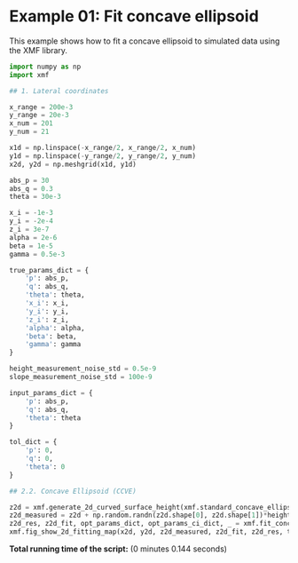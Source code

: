 <!-- DO NOT EDIT. -->
<!-- THIS FILE WAS AUTOMATICALLY GENERATED BY SPHINX-GALLERY. -->
<!-- TO MAKE CHANGES, EDIT THE SOURCE PYTHON FILE: -->
<!-- "auto_examples/example_01_fit_concave_ellipsoid_with_tol.py" -->
<!-- LINE NUMBERS ARE GIVEN BELOW. -->

<a id="sphx-glr-auto-examples-example-01-fit-concave-ellipsoid-with-tol-py"></a>

# Example 01: Fit concave ellipsoid

This example shows how to fit a concave ellipsoid to simulated data using the XMF library.

<!-- GENERATED FROM PYTHON SOURCE LINES 8-67 -->
```Python
import numpy as np
import xmf

## 1. Lateral coordinates

x_range = 200e-3
y_range = 20e-3
x_num = 201
y_num = 21

x1d = np.linspace(-x_range/2, x_range/2, x_num)
y1d = np.linspace(-y_range/2, y_range/2, y_num)
x2d, y2d = np.meshgrid(x1d, y1d)

abs_p = 30
abs_q = 0.3
theta = 30e-3

x_i = -1e-3
y_i = -2e-4
z_i = 3e-7
alpha = 2e-6
beta = 1e-5
gamma = 0.5e-3

true_params_dict = {
    'p': abs_p,
    'q': abs_q,
    'theta': theta,
    'x_i': x_i,
    'y_i': y_i,
    'z_i': z_i,
    'alpha': alpha,
    'beta': beta,
    'gamma': gamma
}

height_measurement_noise_std = 0.5e-9
slope_measurement_noise_std = 100e-9

input_params_dict = {
    'p': abs_p,
    'q': abs_q,
    'theta': theta
}

tol_dict = {
    'p': 0,
    'q': 0,
    'theta': 0
}

## 2.2. Concave Ellipsoid (CCVE)

z2d = xmf.generate_2d_curved_surface_height(xmf.standard_concave_ellipsoid_height, x2d, y2d, abs_p, abs_q, theta, x_i, y_i, z_i, alpha, beta, gamma)
z2d_measured = z2d + np.random.randn(z2d.shape[0], z2d.shape[1])*height_measurement_noise_std
z2d_res, z2d_fit, opt_params_dict, opt_params_ci_dict, _ = xmf.fit_concave_ellipsoid_height(x2d, y2d, z2d_measured, input_params_dict, tol_dict)
xmf.fig_show_2d_fitting_map(x2d, y2d, z2d_measured, z2d_fit, z2d_res, true_params_dict, opt_params_dict, opt_params_ci_dict,'Concave Ellipsoid')
```

**Total running time of the script:** (0 minutes 0.144 seconds)

<a id="sphx-glr-download-auto-examples-example-01-fit-concave-ellipsoid-with-tol-py"></a>
